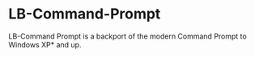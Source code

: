 # LB-Command-Prompt
LB-Command Prompt is a backport of the modern Command Prompt to Windows XP* and up.
